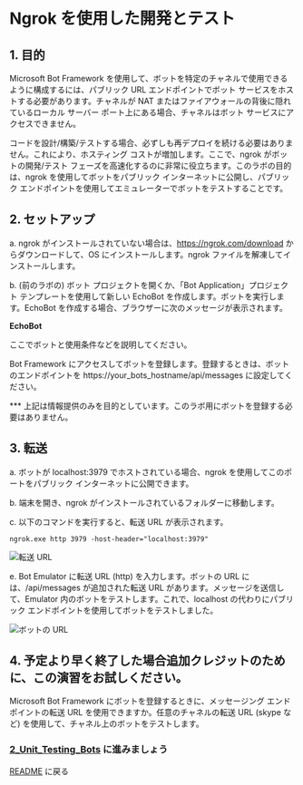 ﻿# Ngrok を使用した開発とテスト
 
## 1.	目的
 
Microsoft Bot Framework を使用して、ボットを特定のチャネルで使用できるように構成するには、パブリック URL エンドポイントでボット サービスをホストする必要があります。チャネルが NAT またはファイアウォールの背後に隠れているローカル サーバー ポート上にある場合、チャネルはボット サービスにアクセスできません。
  
コードを設計/構築/テストする場合、必ずしも再デプロイを続ける必要はありません。これにより、ホスティング コストが増加します。ここで、ngrok がボットの開発/テスト フェーズを高速化するのに非常に役立ちます。このラボの目的は、ngrok を使用してボットをパブリック インターネットに公開し、パブリック エンドポイントを使用してエミュレーターでボットをテストすることです。
  
## 2.	セットアップ
  
 a.	  ngrok がインストールされていない場合は、https://ngrok.com/download からダウンロードして、OS にインストールします。ngrok ファイルを解凍してインストールします。

 b.	  (前のラボの) ボット プロジェクトを開くか、「Bot Application」プロジェクト テンプレートを使用して新しい EchoBot を作成します。ボットを実行します。EchoBot を作成する場合、ブラウザーに次のメッセージが表示されます。

**EchoBot**

ここでボットと使用条件などを説明してください。

Bot Framework にアクセスしてボットを登録します。登録するときは、ボットのエンドポイントを https://your_bots_hostname/api/messages に設定してください。

*** 上記は情報提供のみを目的としています。このラボ用にボットを登録する必要はありません。

## 3.	転送

 a.	 ボットが localhost:3979 でホストされている場合、ngrok を使用してこのポートをパブリック インターネットに公開できます。

 b.	 端末を開き、ngrok がインストールされているフォルダーに移動します。
 
 c.	 以下のコマンドを実行すると、転送 URL が表示されます。

 ````ngrok.exe http 3979 -host-header="localhost:3979"````

![転送 URL](images/ForwardingUrl.png)

 e.	 Bot Emulator に転送 URL (http) を入力します。ボットの URL には、/api/messages が追加された転送 URL があります。メッセージを送信して、Emulator 内のボットをテストします。これで、localhost の代わりにパブリック エンドポイントを使用してボットをテストしました。


![ボットの URL](images/BotUrl.png)

## 4.	予定より早く終了した場合追加クレジットのために、この演習をお試しください。

 Microsoft Bot Framework にボットを登録するときに、メッセージング エンドポイントの転送 URL を使用できますか。任意のチャネルの転送 URL (skype など) を使用して、チャネル上のボットをテストします。

 ### [2_Unit_Testing_Bots](2_Unit_Testing_Bots.md) に進みましょう

 [README](../0_README.md) に戻る

